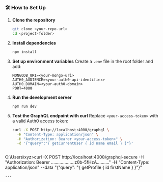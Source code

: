 ### 🛠️ How to Set Up

1. **Clone the repository**

   ```bash
   git clone <your-repo-url>
   cd <project-folder>
   ```

2. **Install dependencies**

   ```bash
   npm install
   ```

3. **Set up environment variables**
   Create a `.env` file in the root folder and add:

   ```
   MONGODB_URI=<your-mongo-uri>
   AUTH0_AUDIENCE=<your-auth0-api-identifier>
   AUTH0_DOMAIN=<your-auth0-domain>
   PORT=4000
   ```

4. **Run the development server**

   ```bash
   npm run dev
   ```

5. **Test the GraphQL endpoint with curl**
   Replace `<your-access-token>` with a valid Auth0 access token:

   ```bash
   curl -X POST http://localhost:4000/graphql \
     -H "Content-Type: application/json" \
     -H "Authorization: Bearer <your-access-token>" \
     -d '{"query":"{ getCurrentUser { id name email } }"}'
   ```
   ```example 
C:\Users\xyz>curl -X POST http://localhost:4000/graphql-secure -H "Authorization: Bearer ...................z0b-5fHzA.........." -H "Content-Type: application/json" --data "{\"query\": \"{ getProfile { id firstName } }\"}"
```
---



